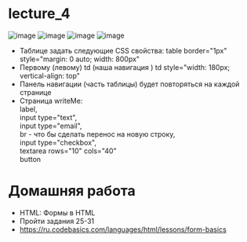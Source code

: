 # lecture_4
![image](https://user-images.githubusercontent.com/113675674/192969930-4ef5c3c9-047a-4ac4-82ae-cd8746c56b89.png)
![image](https://user-images.githubusercontent.com/113675674/192969741-8aa6e274-d801-495c-be5e-f362e22712ce.png)
![image](https://user-images.githubusercontent.com/113675674/192969784-c0b037fb-d6e9-45cd-b2b5-8fd93aba7324.png)
![image](https://user-images.githubusercontent.com/113675674/192969816-d26f87a1-7127-4abc-8f94-b0d474ab0bd3.png)  
- Таблице задать следующие CSS свойства: table border="1px" style="margin: 0 auto; width: 800px"  
- Первому (левому) td (наша навигация ) td style="width: 180px; vertical-align: top"  
- Панель навигации (часть таблицы) будет повторяться на каждой странице  
- Страница writeMe:  
label,  
input type="text",  
input type="email",  
br - что бы сделать перенос на новую строку,  
input type="checkbox",  
textarea rows="10" cols="40"  
button


# Домашняя работа
* HTML: Формы в HTML
* Пройти задания 25-31
* https://ru.codebasics.com/languages/html/lessons/form-basics
